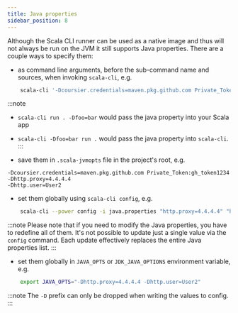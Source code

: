 ```yaml
---
title: Java properties
sidebar_position: 8
---
```


Although the Scala CLI runner can be used as a native image and thus will not always be run on the JVM it still supports Java properties.
There are a couple ways to specify them:
- as command line arguments, before the sub-command name and sources, when invoking `scala-cli`, e.g.
```bash ignore
    scala-cli '-Dcoursier.credentials=maven.pkg.github.com Private_Token:gh_token1234' run .
```
:::note
- `scala-cli run . -Dfoo=bar` would pass the java property into your Scala app
- `scala-cli -Dfoo=bar run .` would pass the java property into `scala-cli`.
  :::

- save them in `.scala-jvmopts` file in the project's root, e.g.
```text
-Dcoursier.credentials=maven.pkg.github.com Private_Token:gh_token1234
-Dhttp.proxy=4.4.4.4
-Dhttp.user=User2
```
- set them globally using `scala-cli config`, e.g. 
```bash ignore
    scala-cli --power config -i java.properties "http.proxy=4.4.4.4" "http.user=User2" "coursier.credentials=..."
```
:::note
Please note that if you need to modify the Java properties, you have to redefine all of them. It's not possible
to update just a single value via the `config` command. Each update effectively replaces the entire Java properties
list.
:::

- set them globally in `JAVA_OPTS` or `JDK_JAVA_OPTIONS` environment variable, e.g. 
```bash ignore
    export JAVA_OPTS="-Dhttp.proxy=4.4.4.4 -Dhttp.user=User2"
```

:::note
The `-D` prefix can only be dropped when writing the values to config.
:::